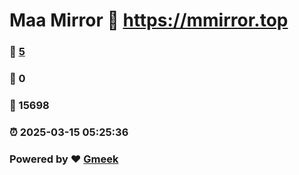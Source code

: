 # Maa Mirror :link: https://mmirror.top 
### :page_facing_up: [5](https://mmirror.top/tag.html) 
### :speech_balloon: 0 
### :hibiscus: 15698 
### :alarm_clock: 2025-03-15 05:25:36 
### Powered by :heart: [Gmeek](https://github.com/Meekdai/Gmeek)
